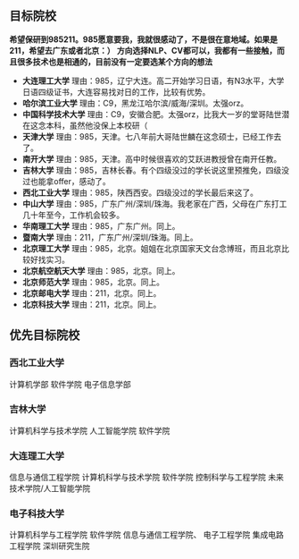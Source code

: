 ## 目标院校
**希望保研到985211。985愿意要我，我就很感动了，不是很在意地域。如果是211，希望去广东或者北京：）**
**方向选择NLP、CV都可以，我都有一些接触，而且很多技术也是相通的，目前没有一定要选某个方向的想法**
- **大连理工大学**
理由：985，辽宁大连。高二开始学习日语，有N3水平，大学日语四级证书，大连容易找对日的工作，比较有优势。
- **哈尔滨工业大学**
理由：C9，黑龙江哈尔滨/威海/深圳。太强orz。
- **中国科学技术大学**
理由：C9，安徽合肥。太强orz，比我大一岁的堂哥陆世潜在这念本科，虽然他没保上本校研（
- **天津大学**
理由：985，天津。七八年前大哥陆世麟在这念硕士，已经工作去了。
- **南开大学**
理由：985，天津。高中时候很喜欢的艾跃进教授曾在南开任教。
- **吉林大学**
理由：985，吉林长春。有个四级没过的学长说这里预推免，四级没过也能拿offer，感动了。
- **西北工业大学**
理由：985，陕西西安。四级没过的学长最后来这了。
- **中山大学**
理由：985，广东广州/深圳/珠海。我老家在广西，父母在广东打工几十年至今，工作机会较多。
- **华南理工大学**
理由：985，广东广州。同上。
- **暨南大学**
理由：211，广东广州/深圳/珠海。同上。
- **北京理工大学**
理由：985，北京。姐姐在北京国家天文台念博班，而且北京比较好找实习。
- **北京航空航天大学**
理由：985，北京。同上。
- **北京师范大学**
理由：985，北京。同上。
- **北京邮电大学**
理由：211，北京。同上。
- **北京科技大学**
理由：211，北京。同上。

## 优先目标院校
### 西北工业大学
计算机学部
软件学院
电子信息学部
### 吉林大学
计算机科学与技术学院
人工智能学院
软件学院
### 大连理工大学
信息与通信工程学院
计算机科学与技术学院
软件学院
控制科学与工程学院
未来技术学院/人工智能学院
### 电子科技大学
计算机科学与工程学院
软件学院
信息与通信工程学院、
电子工程学院
集成电路工程学院
深圳研究生院

